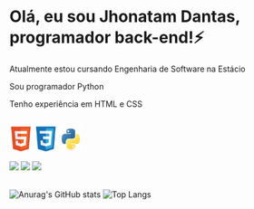 # Olá, eu sou Jhonatam Dantas, programador back-end!⚡

<p>Atualmente estou cursando Engenharia de Software na Estácio </p>
<p>Sou programador Python</p>
<p>Tenho experiência em HTML e CSS</p>



<div style="display: inline_block"><br>
  <img align="center" alt="Jhonatam-HTML" height="45" width="40" src="https://raw.githubusercontent.com/devicons/devicon/master/icons/html5/html5-original.svg">
  <img align="center" alt="Jhonatam-CSS" height="45" width="40" src="https://raw.githubusercontent.com/devicons/devicon/master/icons/css3/css3-original.svg">
  <img align="center" alt="Jhonatam-Python" height="45" width="40" src="https://raw.githubusercontent.com/devicons/devicon/master/icons/python/python-original.svg">

</div>

<br>
<div>
  <a href="https://www.instagram.com/jmx_ed/" target="_blank"><img src="https://img.shields.io/badge/-Instagram-%23E4405F?style=for-the-badge&logo=instagram&logoColor=white" target="_blank"></a>
  <a href = "jhonatam.dts@gmail.com"><img src="https://img.shields.io/badge/-Gmail-%23333?style=for-the-badge&logo=gmail&logoColor=white" target="_blank"></a>
  <a href="https://www.linkedin.com/in/jhonatam-dantas-836803353" target="_blank"><img src="https://img.shields.io/badge/-LinkedIn-%230077B5?style=for-the-badge&logo=linkedin&logoColor=white" target="_blank"></a> 
</div>

<br>

![Anurag's GitHub stats](https://github-readme-stats.vercel.app/api?username=jhonatamdantas&theme=aura_dark&show_icons=true&include_all_comits=true&locale=pt-br)
![Top Langs](https://github-readme-stats.vercel.app/api/top-langs/?username=jhonatamdantas&theme=aura_dark&show_icons=true&include_all_comits=true&locale=pt-br)
